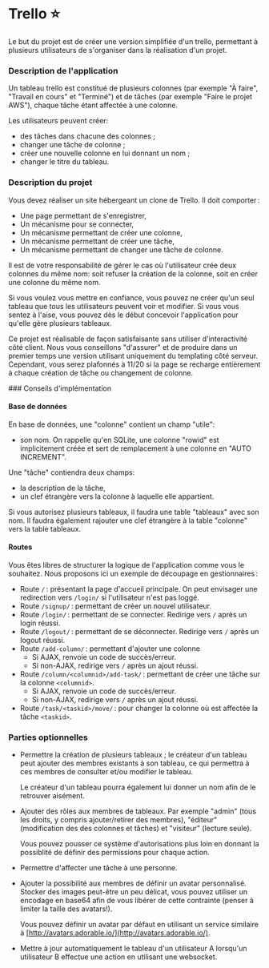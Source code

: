 # Trello ⭐

Le but du projet est de créer une version simplifiée d'un trello,
permettant à plusieurs utilisateurs de s'organiser dans la réalisation
d'un projet.

### Description de l'application

Un tableau trello est constitué de plusieurs colonnes (par exemple "À faire", "Travail en cours" et "Terminé") et de tâches (par exemple "Faire le projet
AWS"), chaque tâche étant affectée à une colonne.

Les utilisateurs peuvent créer:
* des tâches dans chacune des colonnes ;
* changer une tâche de colonne ;
* créer une nouvelle colonne en lui donnant un nom ;
* changer le titre du tableau.

### Description du projet

Vous devez réaliser un site hébergeant un clone de Trello. Il doit comporter :

- Une page permettant de s'enregistrer,
- Un mécanisme pour se connecter,
- Un mécanisme permettant de créer une colonne,
- Un mécanisme permettant de créer une tâche,
- Un mécanisme permettant de changer une tâche de colonne.

Il est de votre responsabilité de gérer le cas où l'utilisateur crée deux
colonnes du même nom: soit refuser la création de la colonne, soit en créer une
colonne du même nom.

Si vous voulez vous mettre en confiance, vous pouvez ne créer qu'un seul tableau
que tous les utilisateurs peuvent voir et modifier. Si vous vous sentez à
l'aise, vous pouvez dès le début concevoir l'application pour qu'elle gère
plusieurs tableaux.

Ce projet est réalisable de façon satisfaisante sans utiliser
d'interactivité côté client. Nous
vous conseillons "d'assurer" et de produire dans un premier temps une version
utilisant uniquement du templating côté serveur. Cependant, vous serez plafonnés
à 11/20 si la page se recharge entièrement à chaque création de tâche ou changement de colonne.

### Conseils d'implémentation

#### Base de données
En base de données, une "colonne" contient un champ "utile":
* son nom.
On rappelle qu'en SQLite, une colonne "rowid" est implicitement créée et sert
de remplacement à une colonne en "AUTO INCREMENT".

Une "tâche" contiendra deux champs:
* la description de la tâche,
* un clef étrangère vers la colonne à laquelle elle appartient.

Si vous autorisez plusieurs tableaux, il faudra une table "tableaux"
avec son nom. Il faudra également rajouter une clef étrangère à la table
"colonne" vers la table tableaux.


#### Routes

Vous êtes libres de structurer la logique de l'application comme vous
le souhaitez. Nous proposons ici un exemple de découpage en
gestionnaires :
- Route `/` : présentant la page d'accueil principale. On peut envisager une
  redirection vers `/login/` si l'utilisateur n'est pas loggé.
- Route `/signup/` : permettant de créer un nouvel utilisateur.
- Route `/login/` : permettant de se connecter. Redirige vers `/` après
  un login réussi.
- Route `/logout/` : permettant de se déconnecter. Redirige vers `/` après
  un logout réussi.
- Route `/add-column/` : permettant d'ajouter une colonne
  - Si AJAX, renvoie un code de succès/erreur.
  - Si non-AJAX, redirige vers `/` après un ajout réussi.
- Route `/column/<columnid>/add-task/` : permettant de créer une tâche sur la
  colonne `<columnid>`.
  - Si AJAX, renvoie un code de succès/erreur.
  - Si non-AJAX, redirige vers `/` après un ajout réussi.
- Route `/task/<taskid>/move/` : pour changer la colonne où est affectée la
  tâche `<taskid>`.

### Parties optionnelles

- Permettre la création de plusieurs tableaux ; le créateur d'un tableau peut
  ajouter des membres existants à son tableau, ce qui permettra à ces membres
  de consulter et/ou modifier le tableau.

  Le créateur d'un tableau pourra également lui donner un nom afin de le
  retrouver aisément.
- Ajouter des rôles aux membres de tableaux. Par exemple "admin" (tous les
  droits, y compris ajouter/retirer des membres), "éditeur" (modification des
  des colonnes et tâches) et "visiteur" (lecture seule).

  Vous pouvez pousser ce système d'autorisations plus loin en donnant la
  possiblité de définir des permissions pour chaque action.

- Permettre d'affecter une tâche à une personne.
- Ajouter la possibilité aux membres de définir un avatar personnalisé. Stocker
  des images peut-être un peu délicat, vous pouvez utiliser un encodage en
  base64 afin de vous libérer de cette contrainte (penser à limiter la taille
  des avatars!).

  Vous pouvez définir un avatar par défaut en utilisant un service similaire à
  [http://avatars.adorable.io/](http://avatars.adorable.io/).
- Mettre à jour automatiquement le tableau d'un utilisateur A lorsqu'un
  utilisateur B effectue une action en utilisant une websocket.

